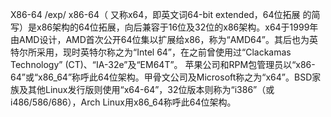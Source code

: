 X86-64/exp/x86-64（ 又称x64，即英文词64-bit extended，64位拓展 的简写）是x86架构的64位拓展，向后兼容于16位及32位的x86架构。x64于1999年由AMD设计，AMD首次公开64位集以扩展给x86，称为“AMD64”。其后也为英特尔所采用，现时英特尔称之为“Intel 64”，在之前曾使用过“Clackamas Technology” (CT)、“IA-32e”及“EM64T”。苹果公司和RPM包管理员以“x86-64”或“x86_64”称呼此64位架构。甲骨文公司及Microsoft称之为“x64”。BSD家族及其他Linux发行版则使用“x64-64”，32位版本则称为“i386”（或 i486/586/686），Arch Linux用x86_64称呼此64位架构。